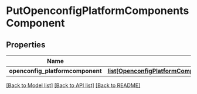 # PutOpenconfigPlatformComponentsComponent

## Properties
Name | Type | Description | Notes
------------ | ------------- | ------------- | -------------
**openconfig_platformcomponent** | [**list[OpenconfigPlatformComponentsOpenconfigplatformcomponentsComponent]**](OpenconfigPlatformComponentsOpenconfigplatformcomponentsComponent.md) |  | [optional] 

[[Back to Model list]](../README.md#documentation-for-models) [[Back to API list]](../README.md#documentation-for-api-endpoints) [[Back to README]](../README.md)


